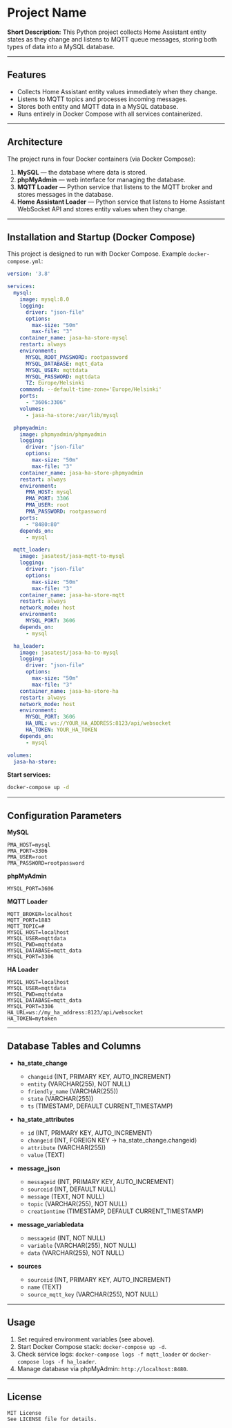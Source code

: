 # Project Name

**Short Description:** This Python project collects Home Assistant entity states as they change and listens to MQTT queue messages, storing both types of data into a MySQL database.

---

## Features

- Collects Home Assistant entity values immediately when they change.
- Listens to MQTT topics and processes incoming messages.
- Stores both entity and MQTT data in a MySQL database.
- Runs entirely in Docker Compose with all services containerized.

---

## Architecture

The project runs in four Docker containers (via Docker Compose):

1. **MySQL** — the database where data is stored.
2. **phpMyAdmin** — web interface for managing the database.
3. **MQTT Loader** — Python service that listens to the MQTT broker and stores messages in the database.
4. **Home Assistant Loader** — Python service that listens to Home Assistant WebSocket API and stores entity values when they change.

---

## Installation and Startup (Docker Compose)

This project is designed to run with Docker Compose. Example `docker-compose.yml`:

```yaml
version: '3.8'

services:
  mysql:
    image: mysql:8.0
    logging:
      driver: "json-file"
      options:
        max-size: "50m"
        max-file: "3"
    container_name: jasa-ha-store-mysql
    restart: always
    environment:
      MYSQL_ROOT_PASSWORD: rootpassword
      MYSQL_DATABASE: mqtt_data
      MYSQL_USER: mqttdata
      MYSQL_PASSWORD: mqttdata
      TZ: Europe/Helsinki
    command: --default-time-zone='Europe/Helsinki'
    ports:
      - "3606:3306"
    volumes:
      - jasa-ha-store:/var/lib/mysql

  phpmyadmin:
    image: phpmyadmin/phpmyadmin
    logging:
      driver: "json-file"
      options:
        max-size: "50m"
        max-file: "3"
    container_name: jasa-ha-store-phpmyadmin
    restart: always
    environment:
      PMA_HOST: mysql
      PMA_PORT: 3306
      PMA_USER: root
      PMA_PASSWORD: rootpassword
    ports:
      - "8480:80"
    depends_on:
      - mysql

  mqtt_loader:
    image: jasatest/jasa-mqtt-to-mysql
    logging:
      driver: "json-file"
      options:
        max-size: "50m"
        max-file: "3"
    container_name: jasa-ha-store-mqtt
    restart: always
    network_mode: host
    environment:
      MYSQL_PORT: 3606
    depends_on:
      - mysql

  ha_loader:
    image: jasatest/jasa-ha-to-mysql
    logging:
      driver: "json-file"
      options:
        max-size: "50m"
        max-file: "3"
    container_name: jasa-ha-store-ha
    restart: always
    network_mode: host
    environment:
      MYSQL_PORT: 3606
      HA_URL: ws://YOUR_HA_ADDRESS:8123/api/websocket
      HA_TOKEN: YOUR_HA_TOKEN
    depends_on:
      - mysql

volumes:
  jasa-ha-store:
```

**Start services:**

```bash
docker-compose up -d
```

---

## Configuration Parameters

**MySQL**

```
PMA_HOST=mysql
PMA_PORT=3306
PMA_USER=root
PMA_PASSWORD=rootpassword
```

**phpMyAdmin**

```
MYSQL_PORT=3606
```

**MQTT Loader**

```
MQTT_BROKER=localhost
MQTT_PORT=1883
MQTT_TOPIC=#
MYSQL_HOST=localhost
MYSQL_USER=mqttdata
MYSQL_PWD=mqttdata
MYSQL_DATABASE=mqtt_data
MYSQL_PORT=3306
```

**HA Loader**

```
MYSQL_HOST=localhost
MYSQL_USER=mqttdata
MYSQL_PWD=mqttdata
MYSQL_DATABASE=mqtt_data
MYSQL_PORT=3306
HA_URL=ws://my_ha_address:8123/api/websocket
HA_TOKEN=mytoken
```

---

## Database Tables and Columns

- **ha\_state\_change**

  - `changeid` (INT, PRIMARY KEY, AUTO\_INCREMENT)
  - `entity` (VARCHAR(255), NOT NULL)
  - `friendly_name` (VARCHAR(255))
  - `state` (VARCHAR(255))
  - `ts` (TIMESTAMP, DEFAULT CURRENT\_TIMESTAMP)

- **ha\_state\_attributes**

  - `id` (INT, PRIMARY KEY, AUTO\_INCREMENT)
  - `changeid` (INT, FOREIGN KEY → ha\_state\_change.changeid)
  - `attribute` (VARCHAR(255))
  - `value` (TEXT)

- **message\_json**

  - `messageid` (INT, PRIMARY KEY, AUTO\_INCREMENT)
  - `sourceid` (INT, DEFAULT NULL)
  - `message` (TEXT, NOT NULL)
  - `topic` (VARCHAR(255), NOT NULL)
  - `creationtime` (TIMESTAMP, DEFAULT CURRENT\_TIMESTAMP)

- **message\_variabledata**

  - `messageid` (INT, NOT NULL)
  - `variable` (VARCHAR(255), NOT NULL)
  - `data` (VARCHAR(255), NOT NULL)

- **sources**

  - `sourceid` (INT, PRIMARY KEY, AUTO\_INCREMENT)
  - `name` (TEXT)
  - `source_mqtt_key` (VARCHAR(255), NOT NULL)

---

## Usage

1. Set required environment variables (see above).
2. Start Docker Compose stack: `docker-compose up -d`.
3. Check service logs: `docker-compose logs -f mqtt_loader` or `docker-compose logs -f ha_loader`.
4. Manage database via phpMyAdmin: `http://localhost:8480`.

---

## License

```
MIT License
See LICENSE file for details.
```

